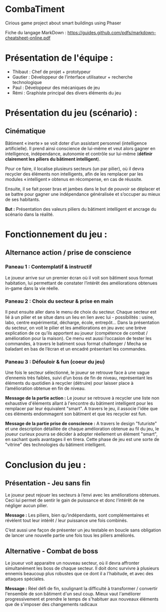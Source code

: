 # CombaTiment

Cirious game project about smart buildings using Phaser

Fiche du langage MarkDown : https://guides.github.com/pdfs/markdown-cheatsheet-online.pdf





# Présentation de l'équipe :
-	Thibaut : Chef de projet + prototypeur
-	Gautier : Développeur de l’interface utilisateur + recherche technologique
-	Paul : Développeur des mécaniques de jeu
-	Rémi : Graphiste principal des divers éléments du jeu





# Présentation du jeu (scénario) :
## Cinématique 

Bâtiment « inerte » se voit doter d’un assistant personnel (intelligence artificielle). Il prend ainsi conscience de lui-même et veut alors gagner en intelligence, indépendance, autonomie et contrôle sur lui-même (**définir clairement les piliers du bâtiment intelligent**).

Pour ce faire, il localise plusieurs secteurs (un par pilier), où il devra recycler des éléments non intelligents, afin de les remplacer par les modules « intelligent » obtenus en récompense, en cas de réussite.

Ensuite, il se fait poser bras et jambes dans le but de pouvoir se déplacer et se battre pour gagner une indépendance généralisée et s’occuper au mieux de ses habitants. 

**But :** Présentation des valeurs piliers du bâtiment intelligent et ancrage du scénario dans la réalité.

 

# Fonctionnement du jeu : 
## Alternance action / prise de conscience 

### Paneau 1 : Contemplatif & instructif
Le joueur arrive sur un premier écran où il voit son bâtiment sous format habitation, lui permettant de constater l’intérêt des améliorations obtenues in-game dans la vie réelle. 

### Paneau 2 : Choix du secteur & prise en main
Il peut ensuite aller dans le menu de choix du secteur. Chaque secteur est lié à un pilier et se situe dans un lieu en lien avec lui - possibilités : usine, labo, centre expérimental, décharge, école, entrepôt… Dans la présentation du secteur, on voit le pilier et les améliorations en jeu avec une brève explication de ce qu’ils apportent au joueur (compétence de combat / amélioration pour la maison). Ce menu est aussi l’occasion de tester les commandes, à travers le batiment sous format challenger / Mecha se baladant en bas de l’écran et un encadré présentant les commandes.

### Paneau 3 : Défouloir & fun (coeur du jeu)
Une fois le secteur sélectionné, le joueur se retrouve face à une vague d’ennemis très faibles, suivi d’un boss de fin de niveau, représentant les éléments du quotidien à recycler (détruire) pour laisser place à l’amélioration obtenue en fin de niveau.

**Message de la partie action :** Le joueur se retrouve à recycler une liste non exhaustive d'éléments allant à l'encontre du bâtiment intelligent pour les remplacer par leur équivalent "smart". A travers le jeu, il associe l'idée que ces éléments endommagent son bâtiment et que les recycler est fun.

**Message de la partie prise de conscience :** A travers le design "futuriste" et une description détaillée de chaque amélioration obtenue au fil du jeu, le joueur curieux pourra se décider à adopter réellement un élément "smart", en sachant quels avantages il en tirera. Cette phase de jeu est une sorte de "vitrine" des technologies du bâtiment intelligent.



# Conclusion du jeu : 
## Présentation - Jeu sans fin 

Le joueur peut rejouer les secteurs à l’envi avec les améliorations obtenues. Ceci lui permet de sentir le gain de puissance et donc l’intérêt de ne négliger aucun pilier.

**Message :** Les piliers, bien qu'indépendants, sont complémentaires et révèlent tout leur intérêt / leur puissance une fois combinés.

C’est aussi une façon de présenter un jeu testable en boucle sans obligation de lancer une nouvelle partie une fois tous les piliers améliorés.


## Alternative - Combat de boss

Le joueur voit apparaitre un nouveau secteur, où il devra affronter simultanément les boss de chaque secteur. Il doit donc survivre à plusieurs ennemis beaucoup plus robustes que ce dont il a l'habitude, et avec des attaques spéciales. 

**Message :** Réel défi de fin, soulignant la difficulté à transformer / convertir l'ensemble de son bâtiment d'un seul coup. Mieux vaut l'améliorer progressivement et prendre le temps de s'habituer aux nouveaux éléments que de s'imposer des changements radicaux
